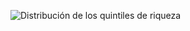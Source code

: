 ![Distribución de los quintiles de riqueza](https://github.com/lukassalguero/Lukas-Portafolio/blob/main/proyecto-1/An%C3%A1lisis%20Univariada/Fig1.jpg?raw=true)

